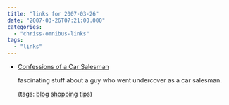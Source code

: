 ```yaml
---
title: "links for 2007-03-26"
date: "2007-03-26T07:21:00.000"
categories: 
  - "chriss-omnibus-links"
tags: 
  - "links"
---
```


- [Confessions of a Car Salesman](http://www.edmunds.com/advice/buying/articles/42962/article.html)
    
    fascinating stuff about a guy who went undercover as a car salesman.
    
    (tags: [blog](http://del.icio.us/hubbsc/blog) [shopping](http://del.icio.us/hubbsc/shopping) [tips](http://del.icio.us/hubbsc/tips))
